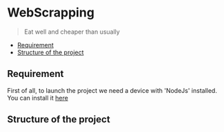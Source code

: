 # WebScrapping

> Eat well and cheaper than usually

<!-- START doctoc generated TOC please keep comment here to allow auto update -->
<!-- DON'T EDIT THIS SECTION, INSTEAD RE-RUN doctoc TO UPDATE -->

- [Requirement](#requirement)
- [Structure of the project](#structure-of-the-project)


<!-- END doctoc generated TOC please keep comment here to allow auto update -->

## Requirement

First of all, to launch the project we need a device with 'NodeJs' installed. You can install it [here](https://nodejs.org/en/)

## Structure of the project
